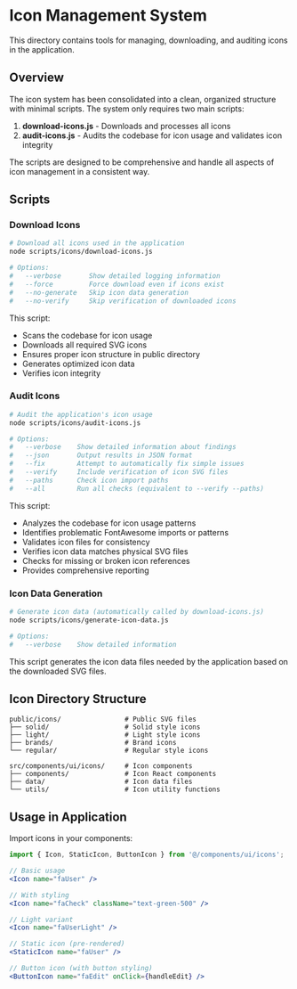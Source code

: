 # Icon Management System

This directory contains tools for managing, downloading, and auditing icons in the application.

## Overview

The icon system has been consolidated into a clean, organized structure with minimal scripts. The system only requires two main scripts:

1. **download-icons.js** - Downloads and processes all icons
2. **audit-icons.js** - Audits the codebase for icon usage and validates icon integrity

The scripts are designed to be comprehensive and handle all aspects of icon management in a consistent way.

## Scripts

### Download Icons

```bash
# Download all icons used in the application
node scripts/icons/download-icons.js

# Options:
#   --verbose       Show detailed logging information
#   --force         Force download even if icons exist
#   --no-generate   Skip icon data generation
#   --no-verify     Skip verification of downloaded icons
```

This script:
- Scans the codebase for icon usage
- Downloads all required SVG icons
- Ensures proper icon structure in public directory
- Generates optimized icon data
- Verifies icon integrity

### Audit Icons

```bash
# Audit the application's icon usage
node scripts/icons/audit-icons.js

# Options:
#   --verbose    Show detailed information about findings
#   --json       Output results in JSON format
#   --fix        Attempt to automatically fix simple issues
#   --verify     Include verification of icon SVG files
#   --paths      Check icon import paths
#   --all        Run all checks (equivalent to --verify --paths)
```

This script:
- Analyzes the codebase for icon usage patterns
- Identifies problematic FontAwesome imports or patterns
- Validates icon files for consistency
- Verifies icon data matches physical SVG files
- Checks for missing or broken icon references
- Provides comprehensive reporting

### Icon Data Generation

```bash
# Generate icon data (automatically called by download-icons.js)
node scripts/icons/generate-icon-data.js

# Options:
#   --verbose    Show detailed information
```

This script generates the icon data files needed by the application based on the downloaded SVG files.

## Icon Directory Structure

```
public/icons/                # Public SVG files
├── solid/                   # Solid style icons
├── light/                   # Light style icons
├── brands/                  # Brand icons
└── regular/                 # Regular style icons

src/components/ui/icons/     # Icon components
├── components/              # Icon React components
├── data/                    # Icon data files
└── utils/                   # Icon utility functions
```

## Usage in Application

Import icons in your components:

```jsx
import { Icon, StaticIcon, ButtonIcon } from '@/components/ui/icons';

// Basic usage
<Icon name="faUser" />

// With styling
<Icon name="faCheck" className="text-green-500" />

// Light variant
<Icon name="faUserLight" />

// Static icon (pre-rendered)
<StaticIcon name="faUser" />

// Button icon (with button styling)
<ButtonIcon name="faEdit" onClick={handleEdit} />
```
